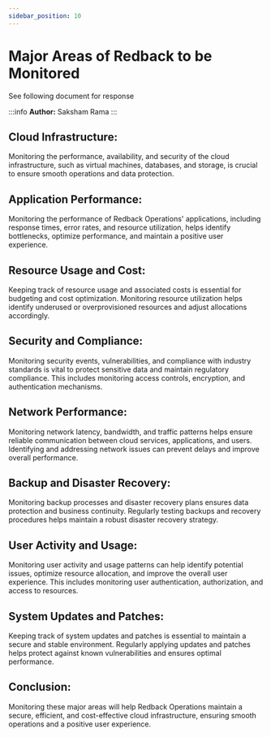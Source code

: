 ```yaml
---
sidebar_position: 10
---
```


# Major Areas of Redback to be Monitored
See following document for response

:::info
**Author:** Saksham Rama
:::

## Cloud Infrastructure:

Monitoring the performance, availability, and security of the cloud infrastructure, such as virtual machines, databases, and storage, is crucial to ensure smooth operations and data protection.

## Application Performance: 

Monitoring the performance of Redback Operations' applications, including response times, error rates, and resource utilization, helps identify bottlenecks, optimize performance, and maintain a positive user experience.

## Resource Usage and Cost: 

Keeping track of resource usage and associated costs is essential for budgeting and cost optimization. Monitoring resource utilization helps identify underused or overprovisioned resources and adjust allocations accordingly.

## Security and Compliance: 

Monitoring security events, vulnerabilities, and compliance with industry standards is vital to protect sensitive data and maintain regulatory compliance. This includes monitoring access controls, encryption, and authentication mechanisms.

## Network Performance: 

Monitoring network latency, bandwidth, and traffic patterns helps ensure reliable communication between cloud services, applications, and users. Identifying and addressing network issues can prevent delays and improve overall performance.

## Backup and Disaster Recovery: 

Monitoring backup processes and disaster recovery plans ensures data protection and business continuity. Regularly testing backups and recovery procedures helps maintain a robust disaster recovery strategy.

## User Activity and Usage: 

Monitoring user activity and usage patterns can help identify potential issues, optimize resource allocation, and improve the overall user experience. This includes monitoring user authentication, authorization, and access to resources.

## System Updates and Patches: 

Keeping track of system updates and patches is essential to maintain a secure and stable environment. Regularly applying updates and patches helps protect against known vulnerabilities and ensures optimal performance.

## Conclusion:

Monitoring these major areas will help Redback Operations maintain a secure, efficient, and cost-effective cloud infrastructure, ensuring smooth operations and a positive user experience.
